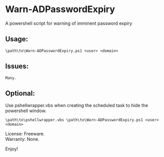 Warn-ADPasswordExpiry
=====================

A powershell script for warning of imminent password expiry

## Usage:

	\path\to\Warn-ADPasswordExpiry.ps1 <user> <domain>

## Issues:

	Many.

## Optional:

Use pshellwrapper.vbs when creating the scheduled task to hide the powershell window.

	\path\to\pshellwrapper.vbs \path\to\Warn-ADPasswordExpiry.ps1 <user> <domain>

License: Freeware.<br />Warranty: None.

Enjoy!
